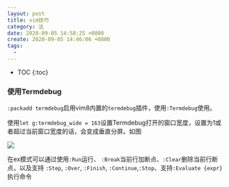 ```yaml
---
layout: post
title: vim技巧
category: 法
date: 2020-09-05 14:58:25 +0800
create: 2020-09-05 14:46:06 +0800
tags: 
  - 
---
```


- TOC
{:toc}

### 使用Termdebug
`:packadd termdebug`启用vim8内置的`termdebug`插件，使用`:Termdebug`使用。

使用`let g:termdebug_wide = 163`设置Termdebug打开的窗口宽度，设置为1或者超过当前窗口宽度的话，会变成垂直分屏。如图

![](https://i.loli.net/2020/09/05/yXjIPWwg89lrOEB.png)

在ex模式可以通过使用`:Run`运行、 `:Break`当前行加断点、`:Clear`删除当前行断点，以及支持 `:Step`, `:Over`, `:Finish`, `:Continue`,`:Stop`、支持`:Evaluate {expr}`执行命令